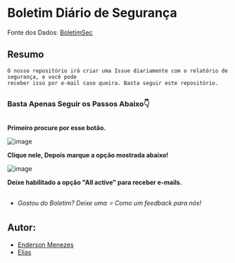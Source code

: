 # Boletim Diário de Segurança

Fonte dos Dados: [BoletimSec](https://boletimsec.com.br/boletim-diario-ciberseguranca/)

## Resumo
```
O nosso repositório irá criar uma Issue diariamente com o relatório de segurança, e você pode 
receber isso por e-mail caso queira. Basta seguir este repositório.
```
## 
### Basta Apenas Seguir os Passos Abaixo:point_down:  
##

**Primeiro procure por esse botão.**

![image](https://user-images.githubusercontent.com/63540372/208494126-02cf9a26-1747-4c77-ab51-f0aae9426972.png)

**Clique nele, Depois marque a opção mostrada abaixo!**

![image](https://user-images.githubusercontent.com/11020807/204060725-7b855c7e-2619-471f-81f4-b071be50d52b.png)

**Deixe habilitado a opção "All active" para receber e-mails.**

##
- *Gostou do Boletim? Deixe uma :star: Como um feedback para nós!*
##

## Autor:

- [Enderson Menezes](https://github.com/endersonmenezes)
- [Elias](https://github.com/ArtumosGOC)
